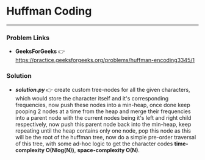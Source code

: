 # Huffman Coding

---

### Problem Links
- **__GeeksForGeeks__** :point_right: https://practice.geeksforgeeks.org/problems/huffman-encoding3345/1

### Solution
- **_solution.py_** :point_right: create custom tree-nodes for all the given characters, which would store the character itself and it's corresponding frequencies, now push these nodes into a min-heap, once done keep pooping 2 nodes at a time from the heap and merge their frequencies into a parent node with the current nodes being it's left and right child respectively, now push this parent node back into the min-heap, keep repeating until the heap contains only one node, pop this node as this will be the root of the huffman tree, now do a simple pre-order traversal of this tree, with some ad-hoc logic to get the character codes **time-complexity O(Nlog(N))**, **space-complexity O(N)**.
